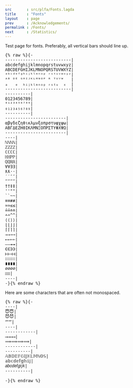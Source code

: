 ```yaml
---
src       : src/plfa/Fonts.lagda
title     : "Fonts"
layout    : page
prev      : /Acknowledgements/
permalink : /Fonts/
next      : /Statistics/
---
```


Test page for fonts. Preferably, all vertical bars should line up.

<pre class="Agda">{% raw %}<a id="204" class="Comment">{-
--------------------------|
abcdefghijklmnopqrstuvwxyz|
ABCDEFGHIJKLMNOPQRSTUVWXYZ|
ᵃᵇᶜᵈᵉᶠᵍʰⁱʲᵏˡᵐⁿᵒᵖ ʳˢᵗᵘᵛʷˣʸᶻ|
ᴬᴮ ᴰᴱ ᴳᴴᴵᴶᴷᴸᴹᴺᴼᴾ ᴿ ᵀᵁⱽᵂ   |
ₐ   ₑ  ₕᵢⱼₖₗₘₙₒₚ ᵣₛₜᵤ  ₓ  |
--------------------------|
----------|
0123456789|
⁰¹²³⁴⁵⁶⁷⁸⁹|
₀₁₂₃₄₅₆₇₈₉|
----------|
------------------------|
αβγδεζηθικλμνξοπρστυφχψω|
ΑΒΓΔΕΖΗΘΙΚΛΜΝΞΟΠΡΣΤΥΦΧΨΩ|
------------------------|
----|
ℕℕℕℕ|
ℤℤℤℤ|
ℂℂℂℂ|
ℍℍℙℙ|
ℚℚℝℝ|
∀∀∃∃|
ƛƛ··|
′′″″|
‴‴‴‴|
††‡‡|
&#39;&#39;&quot;&quot;|
``~~|
≡≡≢≢|
≃≃≲≲|
≟≟≐≐|
∸∸^^|
⟨⟨⟩⟩|
⌊⌊⌋⌋|
⌈⌈⌉⌉|
→→⇒⇒|
←←⇐⇐|
——↠↠|
∈∈∋∋|
⊢⊢⊣⊣|
∷∷∷∷|
∎∎∎∎|
∅∅∅∅|
⦂⦂⦂⦂|
----|
-}</a>{% endraw %}</pre>

Here are some characters that are often not monospaced.

<pre class="Agda">{% raw %}<a id="832" class="Comment">{-
----|
😇😇|
😈😈|
⁗⁗| 
----|
------------|
⟶⟶⟶⟶|
⟹⟹⟹⟹|
------------|
----------|
𝔸𝔹𝔻𝔼𝔽𝔾𝕀𝕁𝕂𝕃𝕄ℕ𝕆𝕊|
𝕒𝕓𝕔𝕕𝕖𝕗𝕘𝕙𝕚𝕛|
𝑎𝑏𝑐𝑑𝑒𝑓𝑔𝑖𝑗𝑘|
----------|

-}</a>{% endraw %}</pre>
